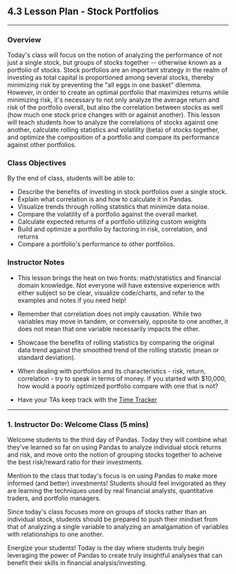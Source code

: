 ## 4.3 Lesson Plan - Stock Portfolios

---

### Overview

Today's class will focus on the notion of analyzing the performance of not just a single stock, but groups of stocks together -- otherwise known as a portfolio of stocks. Stock portfolios are an important strategy in the realm of investing as total capital is proportioned among several stocks, thereby minimizing risk by preventing the "all eggs in one basket" dilemma. However, in order to create an optimal portfolio that maximizes returns while minimizing risk, it's necessary to not only analyze the average return and risk of the portfolio overall, but also the correlation between stocks as well (how much one stock price changes with or against another). This lesson will teach students how to analyze the correlations of stocks against one another, calculate rolling statistics and volatility (beta) of stocks together, and optimize the composition of a portfolio and compare its performance against other portfolios.

### Class Objectives

By the end of class, students will be able to:

* Describe the benefits of investing in stock portfolios over a single stock.
* Explain what correlation is and how to calculate it in Pandas.
* Visualize trends through rolling statistics that minimize data noise.
* Compare the volatility of a portfolio against the overall market.
* Calculate expected returns of a portfolio utilizing custom weights
* Build and optimize a portfolio by factoring in risk, correlation, and returns
* Compare a portfolio's performance to other portfolios.

### Instructor Notes

* This lesson brings the heat on two fronts: math/statistics and financial domain knowledge. Not everyone will have extensive experience with either subject so be clear, visualize code/charts, and refer to the examples and notes if you need help!

* Remember that correlation does not imply causation. While two variables may move in tandem, or conversely, opposite to one another, it does not mean that one variable necessarily impacts the other. 

* Showcase the benefits of rolling statistics by comparing the original data trend against the smoothed trend of the rolling statistic (mean or standard deviation).

* When dealing with portfolios and its characteristics - risk, return, correlation - try to speak in terms of money. If you started with $10,000, how would a poorly optimized portfolio compare with one that is not?

* Have your TAs keep track with the [Time Tracker](TimeTracker.xlsx)

- - -

### 1. Instructor Do: Welcome Class (5 mins)

Welcome students to the third day of Pandas. Today they will combine what they've learned so far on using Pandas to analyze individual stock returns and risk, and move onto the notion of grouping stocks together to acheive the best risk/reward ratio for their investments.  

Mention to the class that today's focus is on using Pandas to make more informed (and better) investments! Students should feel invigorated as they are learning the techniques used by real financial analysts, quantitative traders, and portfolio managers.

Since today's class focuses more on groups of stocks rather than an individual stock, students should be prepared to push their mindset from that of analyzing a single variable to analyzing an amalgamation of variables with relationships to one another.  

Energize your students! Today is the day where students truly begin leveraging the power of Pandas to create truly insightful analyses that can benefit their skills in financial analysis/investing.